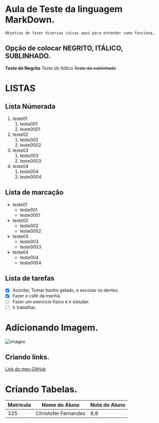 # Aula de Teste da linguagem MarkDown.
    Objetivo de fazer diversas coisas aqui para entender como funciona.

## Opção de colocar NEGRITO, ITÁLICO, SUBLINHADO.
**Teste do Negrito**
*Teste do Itálico* 
~~Teste do sublinhado~~

# LISTAS

## Lista Númerada
1. teste01
   1. teste001
   1. teste0001
1. teste02
   1. teste002
   1. teste0002
1. teste03
   1. teste003
   1. teste0003
1. teste04
   1. teste004
   1. teste0004

## Lista de marcação
- teste01
   - teste001
   - teste0001
- teste02
   - teste002
   - teste0002
- teste03
   - teste003
   - teste0003
- teste04
   - teste004
   - teste0004

## Lista de tarefas      

- [x] Acordar, Tomar banho gelado, e escovar os dentes.
- [x] Fazer o café da manhã.
- [ ] Fazer um exercício fisíco e ir estudar.
- [ ] Ir trabalhar.

# Adicionando Imagem.
![images](https://user-images.githubusercontent.com/67238384/193476679-50dc4c89-3b1f-43bf-a465-e2ccd7709d96.png)

## Criando links.
[Link do meu GitHub](https://github.com/ChristoferFernandes)

# Criando Tabelas.
Matrícula | Nome do Aluno | Nota do Aluno |
|---|---|---
325 | Christofer Fernandes | 9,8 |
 
